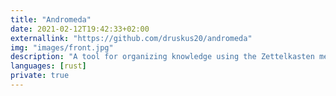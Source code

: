 ```yaml
---
title: "Andromeda"
date: 2021-02-12T19:42:33+02:00
externallink: "https://github.com/druskus20/andromeda" 
img: "images/front.jpg"
description: "A tool for organizing knowledge using the Zettelkasten method. It allows easy integration with different editors."
languages: [rust]
private: true
---
```

